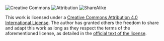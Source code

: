 ![Creative Commons](https://creativecommons.org/images/deed/svg/cc_white.svg) ![Attribution](https://creativecommons.org/images/deed/svg/attribution_icon_white.svg) ![ShareAlike](https://creativecommons.org/images/deed/svg/sa_white.svg)

This work is licensed under a [Creative Commons Attribution 4.0 International License](https://creativecommons.org/licenses/by/4.0/). The author has granted others the freedom to share and adapt this work as long as they respect the terms of the aforementioned license, as detailed in the [official text of the license](https://creativecommons.org/licenses/by-sa/4.0/legalcode).